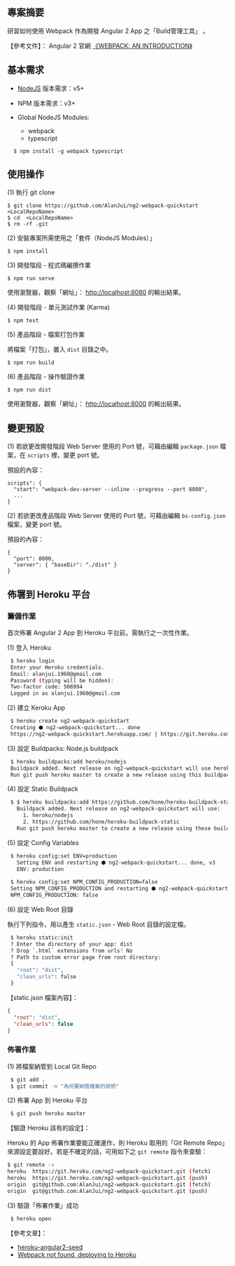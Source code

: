 ## 專案摘要
研習如何使用 Webpack 作為開發 Angular 2 App 之「Build管理工具」 
。

【參考文件】： Angular 2 官網 [《WEBPACK: AN INTRODUCTION》](https://angular.io/docs/ts/latest/guide/webpack.html)

## 基本需求

 - [NodeJS](https://nodejs.org/) 版本需求：v5+
 
 - NPM 版本需求：v3+
 
 - Global NodeJS Modules:
 
    * webpack
    * typescript
 
```
  $ npm install -g webpack typescript 
```
  

## 使用操作

 (1) 執行 git clone
 
  ```
  $ git clone https://github.com/AlanJui/ng2-webpack-quickstart <LocalRepoName>
  $ cd  <LocalRepoName>
  $ rm -rf .git
  ```
 
 (2) 安裝專案所需使用之「套件（NodeJS Modules）」
  
  ```
  $ npm install
  ``` 
 
 (3) 開發階段 - 程式碼編撰作業
 
  ```
  $ npm run serve
  ``` 

   使用瀏覽器，觀察「網址」： [http://localhost:8080](http://localhost:8080) 的輸出結果。

 (4) 開發階段 - 單元測試作業 (Karma)
  
  ```
  $ npm test
  ```

 (5) 產品階段 - 檔案打包作業
    
 將檔案「打包」，置入 `dist` 目錄之中。
  
  ```
  $ npm run build
  ```

 (6) 產品階段 - 操作驗證作業
 
  ```
  $ npm run dist
  ```
  
   使用瀏覽器，觀察「網址」： [http://localhost:8000](http://localhost:8000) 的輸出結果。



## 變更預設
  
(1) 若欲更改開發階段 Web Server 使用的 Port 號，可藉由編輯 `package.json` 檔案，在 `scripts` 裡，變更 port 號。
  
預設的內容：
  
```
scripts": {
  "start": "webpack-dev-server --inline --progress --port 8080",
  ...
}    
```   

(2) 若欲更改產品階段 Web Server 使用的 Port 號，可藉由編輯 `bs-config.json` 檔案，變更 port 號。
  
預設的內容：
  
```
{
  "port": 8000,
  "server": { "baseDir": "./dist" }
}   
```  

## 佈署到 Heroku 平台

### 籌備作業

首次佈署 Angular 2 App 到 Heroku 平台前，需執行之一次性作業。

(1) 登入 Heroku
```bash
 $ heroku login
 Enter your Heroku credentials.
 Email: alanjui.1960@gmail.com
 Password (typing will be hidden):
 Two-factor code: 506994
 Logged in as alanjui.1960@gmail.com
```

(2) 建立 Keroku App
```bash
 $ heroku create ng2-webpack-quickstart
 Creating ⬢ ng2-webpack-quickstart... done
 https://ng2-webpack-quickstart.herokuapp.com/ | https://git.heroku.com/ng2-webpack-quickstart.git
```

(3) 設定 Buildpacks: Node.js buildpack
```bash
 $ heroku buildpacks:add heroku/nodejs
 Buildpack added. Next release on ng2-webpack-quickstart will use heroku/nodejs.
 Run git push heroku master to create a new release using this buildpack. 
```

(4) 設定 Static Buildpack
```bash
 $ $ heroku buildpacks:add https://github.com/hone/heroku-buildpack-static
   Buildpack added. Next release on ng2-webpack-quickstart will use:
     1. heroku/nodejs
     2. https://github.com/hone/heroku-buildpack-static
   Run git push heroku master to create a new release using these buildpacks.
```

(5) 設定 Config Variables
```bash
 $ heroku config:set ENV=production
   Setting ENV and restarting ⬢ ng2-webpack-quickstart... done, v3
   ENV: production
   
 $ heroku config:set NPM_CONFIG_PRODUCTION=false
 Setting NPM_CONFIG_PRODUCTION and restarting ⬢ ng2-webpack-quickstart... done, v8
 NPM_CONFIG_PRODUCTION: false  
```

(6) 設定 Web Root 目錄

執行下列指令，用以產生 `static.json` - Web Root 目錄的設定檔。

```bash
 $ heroku static:init
 ? Enter the directory of your app: dist
 ? Drop `.html` extensions from urls? No
 ? Path to custom error page from root directory:
 {
   "root": "dist",
   "clean_urls": false
 }
```

【static.json 檔案內容】：

```json
{
  "root": "dist",
  "clean_urls": false
}
```

### 佈署作業

(1) 將檔案納管到 Local Git Repo

```bash
 $ git add .
 $ git commit -m "為何要納管檔案的說明"
```

(2) 佈署 App 到 Heroku 平台
```bash
 $ git push heroku master
```

【驗證 Heroku 該有的設定】：

Heroku 的 App 佈署作業要能正確運作，則 Heroku 取用的「Git Remote Repo」來源設定要設好。若是不確定的話，可用如下之 `git remote` 指令來查驗： 

```bash
$ git remote -v
heroku	https://git.heroku.com/ng2-webpack-quickstart.git (fetch)
heroku	https://git.heroku.com/ng2-webpack-quickstart.git (push)
origin	git@github.com:AlanJui/ng2-webpack-quickstart.git (fetch)
origin	git@github.com:AlanJui/ng2-webpack-quickstart.git (push)
```

(3) 驗證「佈署作業」成功
```bash
 $ heroku open
```

【參考文章】： 
 - [heroku-angular2-seed](https://github.com/vassiliy/heroku-angular2-seed)
 - [Webpack not found, deploying to Heroku](http://stackoverflow.com/questions/39457619/webpack-not-found-deploying-to-heroku)


